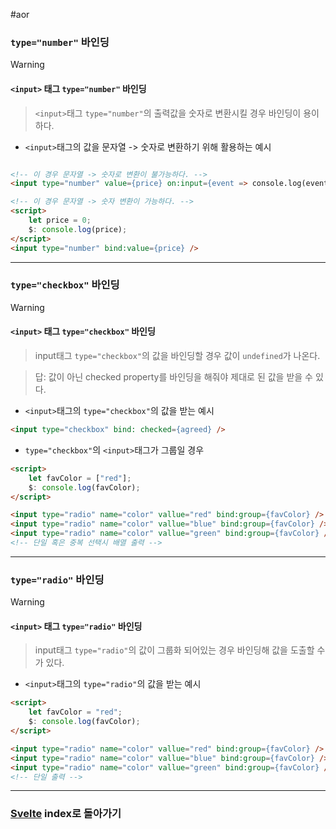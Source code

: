 #aor 
### `type="number"` 바인딩
>[!warning]
>#### `<input>` 태그 `type="number"` 바인딩
>
>>`<input>`태그 `type="number"`의 출력값을 숫자로 변환시킬 경우 바인딩이 용이하다.

- `<input>`태그의 값을 문자열 -> 숫자로 변환하기 위해 활용하는 예시
```html

<!-- 이 경우 문자열 -> 숫자로 변환이 불가능하다. -->
<input type="number" value={price} on:input={event => console.log(event.target.value)} />

<!-- 이 경우 문자열 -> 숫자 변환이 가능하다. -->
<script>
	let price = 0;
	$: console.log(price);
</script>
<input type="number" bind:value={price} />
```
---
### `type="checkbox"` 바인딩
>[!warning]
>#### `<input>` 태그 `type="checkbox"` 바인딩
>
>>input태그 `type="checkbox"`의 값을 바인딩할 경우 값이 `undefined`가 나온다.
>
>>답: 값이 아닌 checked property를 바인딩을 해줘야 제대로 된 값을 받을 수 있다.

- `<input>`태그의 `type="checkbox"`의 값을 받는 예시
```html
<input type="checkbox" bind: checked={agreed} />
```

- `type="checkbox"`의 `<input>`태그가 그룹일 경우
```html
<script>
	let favColor = ["red"];
	$: console.log(favColor);
</script>

<input type="radio" name="color" vallue="red" bind:group={favColor} />
<input type="radio" name="color" vallue="blue" bind:group={favColor} />
<input type="radio" name="color" vallue="green" bind:group={favColor} />
<!-- 단일 혹은 중복 선택시 배열 출력 -->
```
---
### `type="radio"` 바인딩
>[!warning]
>#### `<input>` 태그 `type="radio"` 바인딩
>
>>input태그 `type="radio"`의 값이 그룹화 되어있는 경우 바인딩해 값을 도출할 수가 있다.

- `<input>`태그의 `type="radio"`의 값을 받는 예시
```html
<script>
	let favColor = "red";
	$: console.log(favColor);
</script>

<input type="radio" name="color" vallue="red" bind:group={favColor} />
<input type="radio" name="color" vallue="blue" bind:group={favColor} />
<input type="radio" name="color" vallue="green" bind:group={favColor} />
<!-- 단일 출력 -->
```
---
### [Svelte](../../../Dev-Index/Svelte.md) index로 돌아가기